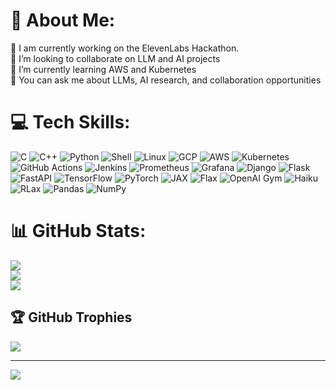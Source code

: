 # 💫 About Me:
🔭 I am currently working on the ElevenLabs Hackathon. <br>👯 I’m looking to collaborate on LLM and AI projects<br>🌱 I’m currently learning AWS and Kubernetes<br>💬 You can ask me about LLMs, AI research, and collaboration opportunities<br>


# 💻 Tech Skills:
![C](https://img.shields.io/badge/c-%2300599C.svg?style=for-the-badge&logo=c&logoColor=white) ![C++](https://img.shields.io/badge/c++-%2300599C.svg?style=for-the-badge&logo=c%2B%2B&logoColor=white) ![Python](https://img.shields.io/badge/python-3670A0?style=for-the-badge&logo=python&logoColor=ffdd54) ![Shell](https://img.shields.io/badge/shell-%23121011.svg?style=for-the-badge&logo=gnu-bash&logoColor=white) ![Linux](https://img.shields.io/badge/linux-%23FCC624.svg?style=for-the-badge&logo=linux&logoColor=black) ![GCP](https://img.shields.io/badge/GCP-%23D00000.svg?style=for-the-badge&logo=google-cloud&logoColor=white) ![AWS](https://img.shields.io/badge/AWS-%23FF9900.svg?style=for-the-badge&logo=amazon-aws&logoColor=white) ![Kubernetes](https://img.shields.io/badge/kubernetes-%23326ce5.svg?style=for-the-badge&logo=kubernetes&logoColor=white)
![GitHub Actions](https://img.shields.io/badge/github%20actions-%232671E5.svg?style=for-the-badge&logo=githubactions&logoColor=white)
![Jenkins](https://img.shields.io/badge/jenkins-%232C5263.svg?style=for-the-badge&logo=jenkins&logoColor=white) ![Prometheus](https://img.shields.io/badge/prometheus-%23E6522C.svg?style=for-the-badge&logo=prometheus&logoColor=white)
![Grafana](https://img.shields.io/badge/grafana-F46800?style=for-the-badge&logo=grafana&logoColor=white)
![Django](https://img.shields.io/badge/django-%23092E20.svg?style=for-the-badge&logo=django&logoColor=white) ![Flask](https://img.shields.io/badge/flask-%23000.svg?style=for-the-badge&logo=flask&logoColor=white) ![FastAPI](https://img.shields.io/badge/fastapi-%2300C7B7.svg?style=for-the-badge&logo=fastapi&logoColor=white)
![TensorFlow](https://img.shields.io/badge/TensorFlow-%23FF6F00.svg?style=for-the-badge&logo=TensorFlow&logoColor=white) ![PyTorch](https://img.shields.io/badge/pytorch-%23EE4C2C.svg?style=for-the-badge&logo=pytorch&logoColor=white) ![JAX](https://img.shields.io/badge/jax-%230007C1.svg?style=for-the-badge&logo=JAX&logoColor=white)
![Flax](https://img.shields.io/badge/flax-%23007D9C.svg?style=for-the-badge&logo=flax&logoColor=white)
![OpenAI Gym](https://img.shields.io/badge/openai%20gym-%237E8C8D.svg?style=for-the-badge&logo=openai&logoColor=white) ![Haiku](https://img.shields.io/badge/haiku-%2343853D.svg?style=for-the-badge&logo=deepmind&logoColor=white)
![RLax](https://img.shields.io/badge/rlax-%23176887.svg?style=for-the-badge&logo=deepmind&logoColor=white)
 ![Pandas](https://img.shields.io/badge/pandas-%23150458.svg?style=for-the-badge&logo=pandas&logoColor=white) ![NumPy](https://img.shields.io/badge/numpy-%23013243.svg?style=for-the-badge&logo=numpy&logoColor=white)
# 📊 GitHub Stats:
![](https://github-readme-stats.vercel.app/api?username=pathfindermilan&theme=dark&hide_border=false&include_all_commits=true&count_private=false)<br/>
![](https://github-readme-streak-stats.herokuapp.com/?user=pathfindermilan&theme=dark&hide_border=false)<br/>
![](https://github-readme-stats.vercel.app/api/top-langs/?username=pathfindermilan&theme=dark&hide_border=false&include_all_commits=true&count_private=false&layout=compact)

## 🏆 GitHub Trophies
![](https://github-profile-trophy.vercel.app/?username=pathfindermilan&theme=radical&no-frame=false&no-bg=false&margin-w=4)

---
[![](https://visitcount.itsvg.in/api?id=Ghostfreak-077&icon=2&color=8)](https://visitcount.itsvg.in)

<!-- Proudly created with GPRM ( https://gprm.itsvg.in ) -->

